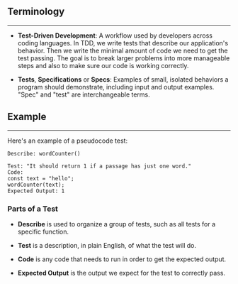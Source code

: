 ## Terminology
<hr />

* **Test-Driven Development**: A workflow used by developers across coding languages. In TDD, we write tests that describe our application's behavior. Then we write the minimal amount of code we need to get the test passing. The goal is to break larger problems into more manageable steps and also to make sure our code is working correctly.

* **Tests**, **Specifications** or **Specs**:  Examples of small, isolated behaviors a program should demonstrate, including input and output examples. "Spec" and "test" are interchangeable terms.

## Example
<hr />

Here's an example of a pseudocode test:

```
Describe: wordCounter()

Test: "It should return 1 if a passage has just one word."
Code:
const text = "hello";
wordCounter(text);
Expected Output: 1
```

### Parts of a Test

* **Describe** is used to organize a group of tests, such as all tests for a specific function.

* **Test** is a description, in plain English, of what the test will do.

* **Code** is any code that needs to run in order to get the expected output.

* **Expected Output** is the output we expect for the test to correctly pass.